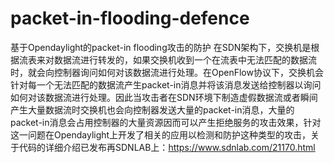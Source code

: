 # packet-in-flooding-defence
基于Opendaylight的packet-in flooding攻击的防护
在SDN架构下，交换机是根据流表来对数据流进行转发的，如果交换机收到一个在流表中无法匹配的数据流时，就会向控制器询问如何对该数据流进行处理。在OpenFlow协议下，交换机会针对每一个无法匹配的数据流产生packet-in消息并将该消息发送给控制器以询问如何对该数据流进行处理。因此当攻击者在SDN环境下制造虚假数据流或者瞬间产生大量数据流时交换机也会向控制器发送大量的packet-in消息，大量的packet-in消息会占用控制器的大量资源因而可以产生拒绝服务的攻击效果，针对这一问题在Opendaylight上开发了相关的应用以检测和防护这种类型的攻击，关于代码的详细介绍已发布再SDNLAB上：https://www.sdnlab.com/21170.html
